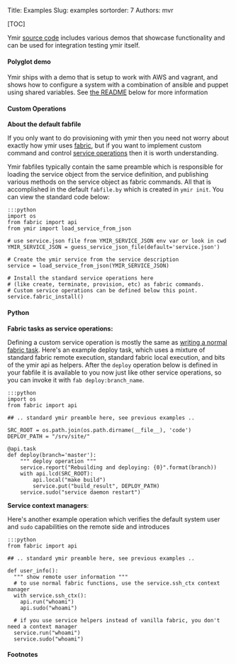 Title: Examples
Slug: examples
sortorder: 7
Authors: mvr

[TOC]

Ymir [source code](#) includes various demos that showcase functionality and can be used for integration testing ymir itself.

#### Polyglot demo

Ymir ships with a demo that is setup to work with AWS and vagrant, and shows how to configure a system with a combination of ansible and puppet using shared variables.  See [the README](https://github.com/mattvonrocketstein/ymir/blob/master/demos/polyglot/README.md) below for more information

<script src="https://gist-it.appspot.com/github/mattvonrocketstein/ymir/blob/vagrant/demos/polyglot/README.md"></script>

#### Custom Operations

**About the default fabfile**

If you only want to do provisioning with ymir then you need not worry about exactly how ymir uses [fabric](http://docs.fabfile.org/en/latest/tutorial.html), but if you want to implement custom command and control [service operations](service-operations.html) then it is worth understanding.

 Ymir fabfiles typically contain the same preamble which is responsible for loading the service object from the service definition, and publishing various methods on the service object as fabric commands.  All that is accomplished in the default `fabfile.by` which is created in `ymir init`.  You can view the standard code below:

    :::python
    import os
    from fabric import api
    from ymir import load_service_from_json

    # use service.json file from YMIR_SERVICE_JSON env var or look in cwd
    YMIR_SERVICE_JSON = guess_service_json_file(default='service.json')

    # Create the ymir service from the service description
    service = load_service_from_json(YMIR_SERVICE_JSON)

    # Install the standard service operations here
    # (like create, terminate, provision, etc) as fabric commands.
    # Custom service operations can be defined below this point.
    service.fabric_install()


#### Python

**Fabric tasks as service operations:**

Defining a custom service operation is mostly the same as [writing a normal fabric task](http://docs.fabfile.org/en/1.11/usage/tasks.html#the-task-decorator).  Here's an example deploy task, which uses a mixture of standard fabric remote execution, standard fabric local execution, and bits of the ymir api as helpers.  After the `deploy` operation below is defined in your fabfile it is available to you now just like other service operations, so you can invoke it with `fab deploy:branch_name`.

    :::python
    import os
    from fabric import api

    ## .. standard ymir preamble here, see previous examples ..

    SRC_ROOT = os.path.join(os.path.dirname(__file__), 'code')
    DEPLOY_PATH = "/srv/site/"

    @api.task
    def deploy(branch='master'):
        """ deploy operation """
        service.report("Rebuilding and deploying: {0}".format(branch))
        with api.lcd(SRC_ROOT):
            api.local("make build")
            service.put("build_result", DEPLOY_PATH)
        service.sudo("service daemon restart")

**Service context managers**:

Here's another example operation which verifies the default system user and `sudo` capabilities on the remote side and introduces

    :::python
    from fabric import api

    ## .. standard ymir preamble here, see previous examples ..

    def user_info():
      """ show remote user information """
      # to use normal fabric functions, use the service.ssh_ctx context manager
      with service.ssh_ctx():
        api.run("whoami")
        api.sudo("whoami")

      # if you use service helpers instead of vanilla fabric, you don't need a context manager
      service.run("whoami")
      service.sudo("whoami")



#### Footnotes
